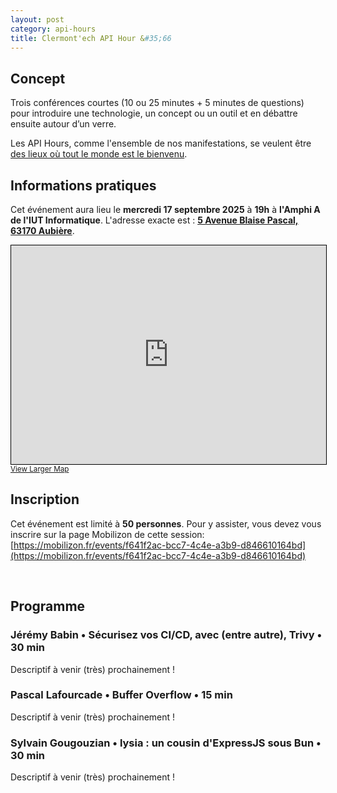 ```yaml
---
layout: post
category: api-hours
title: Clermont'ech API Hour &#35;66
---
```


## Concept

Trois conférences courtes (10 ou 25 minutes + 5 minutes de questions)
pour introduire une technologie, un concept ou un outil et en débattre ensuite
autour d’un verre.

Les API Hours, comme l'ensemble de nos manifestations, se veulent être [des
lieux où tout le monde est le bienvenu](/code-of-conduct.html).

## Informations pratiques

Cet événement aura lieu le **mercredi 17 septembre 2025** à **19h** à **l'Amphi A de l'IUT Informatique**. L'adresse
exacte est : [**5 Avenue Blaise Pascal, 63170 Aubière**](https://www.openstreetmap.org/?mlat=45.762450&mlon=3.108256#map=19/45.762450/3.108256).

<iframe width="100%" height="350" src="https://www.openstreetmap.org/export/embed.html?bbox=3.1056815385818486%2C45.76164948292658%2C3.1101608276367188%2C45.7632512321174&amp;layer=mapnik" style="border: 1px solid black"></iframe><br/><small><a href="https://www.openstreetmap.org/?#map=19/45.762450/3.107921">View Larger Map</a></small>

## Inscription

Cet événement est limité à **50 personnes**. Pour y assister, vous devez vous
inscrire sur la page Mobilizon de cette session:
[https://mobilizon.fr/events/f641f2ac-bcc7-4c4e-a3b9-d846610164bd](https://mobilizon.fr/events/f641f2ac-bcc7-4c4e-a3b9-d846610164bd)

<br/>

## Programme

### Jérémy Babin • Sécurisez vos CI/CD, avec (entre autre), Trivy • 30 min

Descriptif à venir (très) prochainement !

### Pascal Lafourcade • Buffer Overflow • 15 min

Descriptif à venir (très) prochainement !

### Sylvain Gougouzian • lysia : un cousin d'ExpressJS sous Bun • 30 min

Descriptif à venir (très) prochainement !
